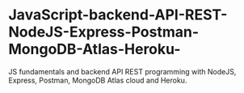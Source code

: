 # JavaScript-backend-API-REST-NodeJS-Express-Postman-MongoDB-Atlas-Heroku-
JS fundamentals and backend API REST programming with NodeJS, Express, Postman, MongoDB Atlas cloud and Heroku.
